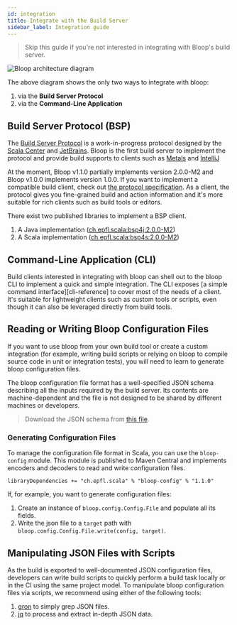 ```yaml
---
id: integration
title: Integrate with the Build Server
sidebar_label: Integration guide
---
```


> Skip this guide if you're not interested in integrating with Bloop's build server.

<div class="diagram">
  <p>
    <img src="/bloop/img/bloop-architecture-diagram.svg" alt="Bloop architecture diagram">
  </p>
</div>

The above diagram shows the only two ways to integrate with bloop:

1. via the **Build Server Protocol**
1. via the **Command-Line Application**

## Build Server Protocol (BSP)

The [Build Server Protocol][bsp] is a work-in-progress protocol designed by the [Scala
Center](https://scala.epfl.ch) and [JetBrains](https://www.jetbrains.com/). Bloop is the first build
server to implement the protocol and provide build supports to clients such as
[Metals](https://scalameta.org/metals/) and [IntelliJ](https://www.jetbrains.com/idea/)

At the moment, Bloop v1.1.0 partially implements version 2.0.0-M2 and Bloop v1.0.0 implements
version 1.0.0. If you want to implement a compatible build client, check out [the protocol
specification](https://github.com/scalacenter/bsp/blob/master/docs/bsp.md). As a client, the
protocol gives you fine-grained build and action information and it's more suitable for rich clients
such as build tools or editors.

There exist two published libraries to implement a BSP client.

1. A Java implementation ([ch.epfl.scala:bsp4j:2.0.0-M2](https://github.com/scalacenter/bsp/tree/master/bsp4j/src/main))
1. A Scala implementation ([ch.epfl.scala:bsp4s:2.0.0-M2](https://github.com/scalacenter/bsp/tree/master/bsp4s/src/main))

## Command-Line Application (CLI)

Build clients interested in integrating with bloop can shell out to the bloop CLI to implement a
quick and simple integration. The CLI exposes [a simple command interface][cli-reference] to cover most of the needs
of a client. It's suitable for lightweight clients such as custom tools or scripts, even though it
can also be leveraged directly from build tools.

## Reading or Writing Bloop Configuration Files

If you want to use bloop from your own build tool or create a custom integration (for example,
writing build scripts or relying on bloop to compile source code in unit or integration tests), you
will need to learn to generate bloop configuration files.

The bloop configuration file format has a well-specified JSON schema describing all the inputs
required by the build server. Its contents are machine-dependent and the file is not designed to
be shared by different machines or developers.

<script src="/scripts/docson/widget.js" data-schema="/bloop-schema.json">
</script>

> Download the JSON schema from [this file](/bloop-schema.json).

### Generating Configuration Files

To manage the configuration file format in Scala, you can use the `bloop-config` module. This module
is published to Maven Central and implements encoders and decoders to read and write configuration
files.

<pre><code class="language-scala hljs scala">libraryDependencies += <span class="hljs-string">"ch.epfl.scala"</span> % <span class="hljs-string">"bloop-config"</span> % <span class="hljs-string">"<span class="latest-version">1.1.0</span>"</span></code></pre>

If, for example, you want to generate configuration files:

1. Create an instance of `bloop.config.Config.File` and populate all its fields.
2. Write the json file to a `target` path with `bloop.config.Config.File.write(config, target)`.

## Manipulating JSON Files with Scripts

As the build is exported to well-documented JSON configuration files, developers can write build
scripts to quickly perform a build task locally or in the CI using the same project model. To
manipulate bloop configuration files via scripts, we recommend using either of the following tools:

1. [gron](https://github.com/tomnomnom/gron) to simply grep JSON files.
2. [jq](https://stedolan.github.io/jq/) to process and extract in-depth JSON data.

[bsp]: https://github.com/scalacenter/bsp
